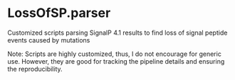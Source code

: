# LossOfSP.parser
Customized scripts parsing SignalP 4.1 results to find loss of signal peptide events caused by mutations

Note:
Scripts are highly customized, thus, I do not encourage for generic use. However, they are good for tracking the pipeline details and ensuring the reproducibility.
